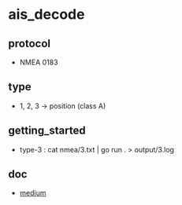 # ais_decode

## protocol
- NMEA 0183

## type
- 1, 2, 3 -> position (class A)

## getting_started
- type-3 : cat nmea/3.txt | go run . > output/3.log

## doc
- [medium](https://andriantriputra.medium.com/golang-ais-automatic-identification-system-ebd8802d60e8)
